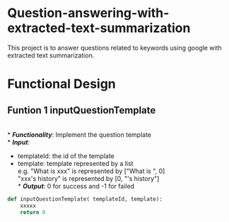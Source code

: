 # Question-answering-with-extracted-text-summarization
This project is to answer questions related to keywords using google with extracted text summarization.

# Functional Design
## Funtion 1 inputQuestionTemplate
<br>* ***Functionality***: Implement the question template
<br>* ***Input***:
* templateId: the id of the template
* template: template represented by a list
<br>e.g. "What is xxx" is represented by ["What is ", 0]
<br>"xxx's history" is represented by [0, "'s history"]
<br>* ***Output***: 0 for success and -1 for failed
```python
def inputQuestionTemplate( templateId, template):
    xxxxx
    return 0
```
